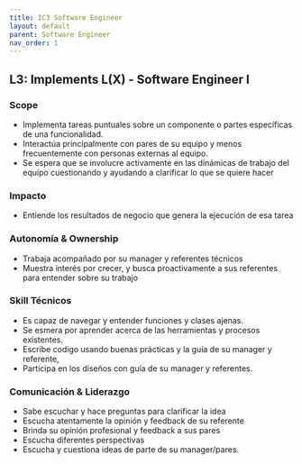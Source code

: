 ```yaml
---
title: IC3 Software Engineer
layout: default
parent: Software Engineer
nav_order: 1
---
```


## L3: Implements L(X) - Software Engineer I

### Scope

- Implementa tareas puntuales sobre un componente o partes específicas de una funcionalidad.
- Interactúa principalmente con pares de su equipo y menos frecuentemente con personas externas al equipo.
- Se espera que se involucre activamente en las dinámicas de trabajo del equipo cuestionando y ayudando a clarificar lo que se quiere hacer


### Impacto

- Entiende los resultados de negocio que genera la ejecución de esa tarea


### Autonomía & Ownership

- Trabaja acompañado por su manager y referentes técnicos
- Muestra interés por crecer, y busca proactivamente a sus referentes para entender sobre su trabajo


### Skill Técnicos

- Es capaz de navegar y entender funciones y clases ajenas.
- Se esmera por aprender acerca de las herramientas y procesos existentes.
- Escribe codigo usando buenas prácticas y la guía de su manager y referente,
- Participa en los diseños con guía de su manager y referentes.


### Comunicación & Liderazgo

- Sabe escuchar y hace preguntas para clarificar la idea
- Escucha atentamente la opinión y feedback de su referente
- Brinda su opinión profesional y feedback a sus pares
- Escucha diferentes perspectivas
- Escucha y cuestiona ideas de parte de su manager/pares.
